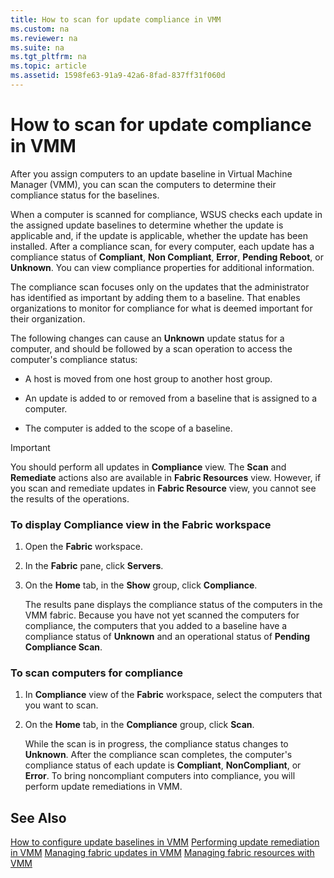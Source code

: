 ```yaml
---
title: How to scan for update compliance in VMM
ms.custom: na
ms.reviewer: na
ms.suite: na
ms.tgt_pltfrm: na
ms.topic: article
ms.assetid: 1598fe63-91a9-42a6-8fad-837ff31f060d
---
```

# How to scan for update compliance in VMM
After you assign computers to an update baseline in Virtual Machine Manager \(VMM\), you can scan the computers to determine their compliance status for the baselines.

When a computer is scanned for compliance, WSUS checks each update in the assigned update baselines to determine whether the update is applicable and, if the update is applicable, whether the update has been installed. After a compliance scan, for every computer, each update has a compliance status of **Compliant**, **Non Compliant**, **Error**, **Pending Reboot**, or **Unknown**. You can view compliance properties for additional information.

The compliance scan focuses only on the updates that the administrator has identified as important by adding them to a baseline. That enables organizations to monitor for compliance for what is deemed important for their organization.

The following changes can cause an **Unknown** update status for a computer, and should be followed by a scan operation to access the computer's compliance status:

-   A host is moved from one host group to another host group.

-   An update is added to or removed from a baseline that is assigned to a computer.

-   The computer is added to the scope of a baseline.

> [!IMPORTANT]
> You should perform all updates in **Compliance** view. The **Scan** and **Remediate** actions also are available in **Fabric Resources** view. However, if you scan and remediate updates in **Fabric Resource** view, you cannot see the results of the operations.

### To display Compliance view in the Fabric workspace

1.  Open the **Fabric** workspace.

2.  In the **Fabric** pane, click **Servers**.

3.  On the **Home** tab, in the **Show** group, click **Compliance**.

    The results pane displays the compliance status of the computers in the VMM fabric. Because you have not yet scanned the computers for compliance, the computers that you added to a baseline have a compliance status of **Unknown** and an operational status of **Pending Compliance Scan**.

### To scan computers for compliance

1.  In **Compliance** view of the **Fabric** workspace, select the computers that you want to scan.

2.  On the **Home** tab, in the **Compliance** group, click **Scan**.

    While the scan is in progress, the compliance status changes to **Unknown**. After the compliance scan completes, the computer's compliance status of each update is **Compliant**, **NonCompliant**, or **Error**. To bring noncompliant computers into compliance, you will perform update remediations in VMM.

## See Also
[How to configure update baselines in VMM](How-to-configure-update-baselines-in-VMM.md)
[Performing update remediation in VMM](Performing-update-remediation-in-VMM.md)
[Managing fabric updates in VMM](Managing-fabric-updates-in-VMM.md)
[Managing fabric resources with VMM](Managing-fabric-resources-with-VMM.md)


